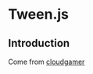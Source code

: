 Tween.js
================

Introduction
----------------

Come from [cloudgamer](http://www.cnblogs.com/cloudgamer/)